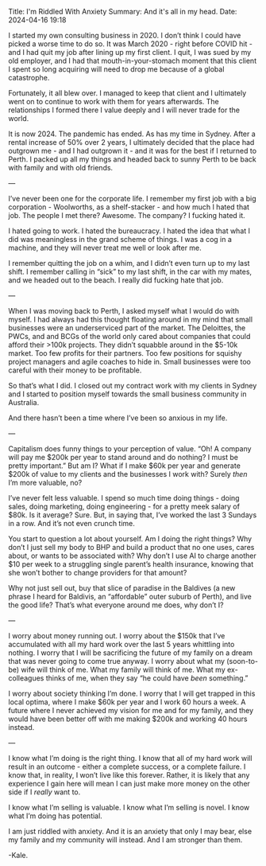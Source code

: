 Title: I'm Riddled With Anxiety
Summary: And it's all in my head.
Date: 2024-04-16 19:18

I started my own consulting business in 2020. I don’t think I could have picked a worse time to do so. It was March 2020 - right before COVID hit - and I had quit my job after lining up my first client. I quit, I was sued by my old employer, and I had that mouth-in-your-stomach moment that this client I spent so long acquiring will need to drop me because of a global catastrophe.

Fortunately, it all blew over. I managed to keep that client and I ultimately went on to continue to work with them for years afterwards. The relationships I formed there I value deeply and I will never trade for the world.

It is now 2024. The pandemic has ended. As has my time in Sydney. After a rental increase of 50% over 2 years, I ultimately decided that the place had outgrown me - and I had outgrown it - and it was for the best if I returned to Perth. I packed up all my things and headed back to sunny Perth to be back with family and with old friends.

—

I’ve never been one for the corporate life. I remember my first job with a big corporation - Woolworths, as a shelf-stacker - and how much I hated that job. The people I met there? Awesome. The company? I fucking hated it.

I hated going to work. I hated the bureaucracy. I hated the idea that what I did was meaningless in the grand scheme of things. I was a cog in a machine, and they will never treat me well or look after me.

I remember quitting the job on a whim, and I didn’t even turn up to my last shift. I remember calling in “sick” to my last shift, in the car with my mates, and we headed out to the beach. I really did fucking hate that job.

—

When I was moving back to Perth, I asked myself what I would do with myself. I had always had this thought floating around in my mind that small businesses were an underserviced part of the market. The Deloittes, the PWCs, and and BCGs of the world only cared about companies that could afford their >100k projects. They didn’t squabble around in the $5-10k market. Too few profits for their partners. Too few positions for squishy project managers and agile coaches to hide in. Small businesses were too careful with their money to be profitable.

So that’s what I did. I closed out my contract work with my clients in Sydney and I started to position myself towards the small business community in Australia. 

And there hasn’t been a time where I’ve been so anxious in my life.

—

Capitalism does funny things to your perception of value. “Oh! A company will pay me $200k per year to stand around and do nothing? I must be pretty important.” But am I? What if I make $60k per year and generate $200k of value to my clients and the businesses I work with? Surely *then* I’m more valuable, no?

I’ve never felt less valuable. I spend so much time doing things - doing sales, doing marketing, doing engineering - for a pretty meek salary of $80k. Is it average? Sure. But, in saying that, I’ve worked the last 3 Sundays in a row. And it’s not even crunch time.

You start to question a lot about yourself. Am I doing the right things? Why don’t I just sell my body to BHP and build a product that no one uses, cares about, or wants to be associated with? Why don’t I use AI to charge another $10 per week to a struggling single parent’s health insurance, knowing that she won’t bother to change providers for that amount?

Why not just sell out, buy that slice of paradise in the Baldives (a new phrase I heard for Baldivis, an “affordable” outer suburb of Perth), and live the good life? That’s what everyone around me does, why don’t I? 

—

I worry about money running out. I worry about the $150k that I’ve accumulated with all my hard work over the last 5 years whittling into nothing. I worry that I will be sacrificing the future of my family on a dream that was never going to come true anyway. I worry about what my (soon-to-be) wife will think of me. What my family will think of me. What my ex-colleagues thinks of me, when they say “he could have *been* something.”

I worry about society thinking I’m done. I worry that I will get trapped in this local optima, where I make $60k per year and I work 60 hours a week. A future where I never achieved my vision for me and for my family, and they would have been better off with me making $200k and working 40 hours instead. 

—

I know what I’m doing is the right thing. I know that all of my hard work will result in an outcome - either a complete success, or a complete failure. I know that, in reality, I won’t live like this forever. Rather, it is likely that any experience I gain here will mean I can just make more money on the other side if I *really* want to. 

I know what I’m selling is valuable. I know what I’m selling is novel. I know what I’m doing has potential. 

I am just riddled with anxiety. And it is an anxiety that only I may bear, else my family and my community will instead. And I am stronger than them.

-Kale.
